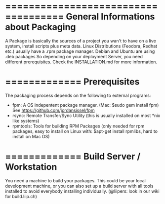 ====================================
General Informations about Packaging
====================================
A Package is basically the sources of a project you wan't to have on a live system, install scripts plus meta data.
Linux Distributions (Feodora, Redhat etc.) usually have a .rpm package manager. Debian and Ubuntu are using .deb packages
So depending on your deployment Server, you need different prerequisites. Check the INSTALLATION.md for more information.

=============
Prerequisites
=============
The packaging process depends on the following to external programs:

* fpm: A OS indepentent package manager. (Mac: $sudo gem install fpm) See https://github.com/jordansissel/fpm
* rsync: Remote Transfer/Sync Utility (this is usually installed on most \*nix like systems)
* rpmtools: Tools for building RPM Packages (only needed for rpm packages, easy to install on Linux with: $apt-get install rpmlibs, hard to install on Mac OS)

=============
Build Server / Workstation
==========================
You need a machine to build your packages. This could be your local development machine, or you can also set up a build server with all tools installed to avoid everybody installing individually. (@liipers: look in our wiki for build.liip.ch)